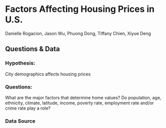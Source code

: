 # Factors Affecting Housing Prices in U.S.
Danielle Rogacion, Jason Wu, Phuong Dong, Tiffany Chien, Xiyue Deng
##  Questions & Data
### Hypothesis: 
City demographics affects housing prices
### Questions: 
What are the major factors that determine home values? Do population, age, ethnicity, climate, latitude, income, poverty rate, employment rate and/or crime rate play a role?
### Data Source
